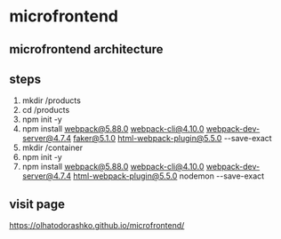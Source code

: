 # microfrontend
## microfrontend architecture

## steps
1. mkdir /products
2. cd /products
3. npm init -y
4. npm install webpack@5.88.0 webpack-cli@4.10.0 webpack-dev-server@4.7.4 faker@5.1.0 html-webpack-plugin@5.5.0 --save-exact
5. mkdir /container
6. npm init -y
7. npm install webpack@5.88.0 webpack-cli@4.10.0 webpack-dev-server@4.7.4 html-webpack-plugin@5.5.0 nodemon --save-exact

## visit page
https://olhatodorashko.github.io/microfrontend/